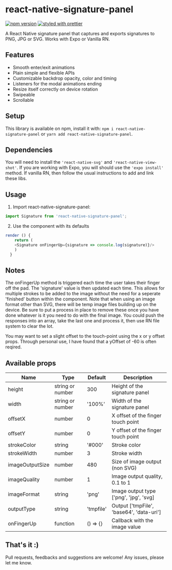 # react-native-signature-panel

[![npm version](https://badge.fury.io/js/react-native-modal.svg)](https://badge.fury.io/js/react-native-signature-panel)
[![styled with prettier](https://img.shields.io/badge/styled_with-prettier-ff69b4.svg)](https://github.com/prettier/prettier)

A React Native signature panel that captures and exports signatures to PNG, JPG or SVG. Works with Expo or Vanilla RN.

## Features

- Smooth enter/exit animations
- Plain simple and flexible APIs
- Customizable backdrop opacity, color and timing
- Listeners for the modal animations ending
- Resize itself correctly on device rotation
- Swipeable
- Scrollable

## Setup

This library is available on npm, install it with: `npm i react-native-signature-panel` or `yarn add react-native-signature-panel`.

## Dependencies

You will need to install the `'react-native-svg'` and `'react-native-view-shot'`. If you are working with Expo, you will should use the `'expo install'` method. If vanilla RN, then follow the usual instructions to add and link these libs. 

## Usage

1.  Import react-native-signature-panel:

```javascript
import Signature from 'react-native-signature-panel';
```

2.  Use the component with its defaults

```javascript
render () {
    return (
	<Signature onFingerUp={signature => console.log(signature)}/>
    )
  }
```

## Notes

The onFingerUp method is triggered each time the user takes their finger off the pad. The 'signature' value is then updated each time. This allows for multiple strokes to be added to the image without the need for a seperate 'finished' button within the component. Note that when using an image format other than SVG, there will be temp image files building up on the device. Be sure to put a process in place to remove these once you have done whatever is it you need to do with the final image. You could push the responses into an array, take the last one and process it, then use RN file system to clear the lot. 

You may want to set a slight offset to the touch-point using the x or y offset props. Through personal use, I have found that a yOffset of -60 is often reqired. 

## Available props

| Name                           | Type             | Default                 | Description                                                                                                                                |
| ------------------------------ | ---------------- | ----------------------- | ------------------------------------------------------------------------------------------------------------------------------------------ |
| height                         | string or number | 300                     | Height of the signature panel                                                                                                                       |
| width                          | string or number | '100%'                  | Width of the signature panel                                                                                                |
| offsetX                        | number           | 0                       | X offset of the finger touch point                                                                                                                      |
| offsetY                        | number           | 0                       | Y offset of the finger touch point                                                                                                                 |
| strokeColor                    | string           | '#000'                  | Stroke color                                                                                          |
| strokeWidth                    | number           | 3                       | Stroke width                                                                                                                  |
| imageOutputSize                | number           | 480                     | Size of image output (non SVG)                                                                                                                    |
| imageQuality                   | number           | 1                       | Image output quality, 0.1 to 1                                                                                           |
| imageFormat                    | string           | 'png'                   | Image output type ['png', 'jpg', 'svg]                                                                                                                    |
| outputType                     | string           | 'tmpfile'               | Output ['tmpFile', 'base64', 'data-uri']                                                                                                                 |
| onFingerUp                     | function         | () => {}                | Callback with the image value                                                                                        |

## That's it :)

Pull requests, feedbacks and suggestions are welcome! Any issues, please let me know. 
